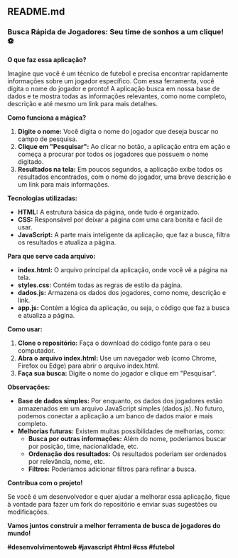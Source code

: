 
## **README.md**

### **Busca Rápida de Jogadores: Seu time de sonhos a um clique!** ⚽️

**O que faz essa aplicação?**

Imagine que você é um técnico de futebol e precisa encontrar rapidamente informações sobre um jogador específico. Com essa ferramenta, você digita o nome do jogador e pronto! A aplicação busca em nossa base de dados e te mostra todas as informações relevantes, como nome completo, descrição e até mesmo um link para mais detalhes.

**Como funciona a mágica?**

1. **Digite o nome:** Você digita o nome do jogador que deseja buscar no campo de pesquisa.
2. **Clique em "Pesquisar":** Ao clicar no botão, a aplicação entra em ação e começa a procurar por todos os jogadores que possuem o nome digitado.
3. **Resultados na tela:** Em poucos segundos, a aplicação exibe todos os resultados encontrados, com o nome do jogador, uma breve descrição e um link para mais informações.

**Tecnologias utilizadas:**

* **HTML:** A estrutura básica da página, onde tudo é organizado.
* **CSS:** Responsável por deixar a página com uma cara bonita e fácil de usar.
* **JavaScript:** A parte mais inteligente da aplicação, que faz a busca, filtra os resultados e atualiza a página.

**Para que serve cada arquivo:**

* **index.html:** O arquivo principal da aplicação, onde você vê a página na tela.
* **styles.css:** Contém todas as regras de estilo da página.
* **dados.js:** Armazena os dados dos jogadores, como nome, descrição e link.
* **app.js:** Contém a lógica da aplicação, ou seja, o código que faz a busca e atualiza a página.

**Como usar:**

1. **Clone o repositório:** Faça o download do código fonte para o seu computador.
2. **Abra o arquivo index.html:** Use um navegador web (como Chrome, Firefox ou Edge) para abrir o arquivo index.html.
3. **Faça sua busca:** Digite o nome do jogador e clique em "Pesquisar".

**Observações:**

* **Base de dados simples:** Por enquanto, os dados dos jogadores estão armazenados em um arquivo JavaScript simples (dados.js). No futuro, podemos conectar a aplicação a um banco de dados maior e mais completo.
* **Melhorias futuras:** Existem muitas possibilidades de melhorias, como:
    * **Busca por outras informações:** Além do nome, poderíamos buscar por posição, time, nacionalidade, etc.
    * **Ordenação dos resultados:** Os resultados poderiam ser ordenados por relevância, nome, etc.
    * **Filtros:** Poderíamos adicionar filtros para refinar a busca.

**Contribua com o projeto!**

Se você é um desenvolvedor e quer ajudar a melhorar essa aplicação, fique à vontade para fazer um fork do repositório e enviar suas sugestões ou modificações.

**Vamos juntos construir a melhor ferramenta de busca de jogadores do mundo!** 

**#desenvolvimentoweb #javascript #html #css #futebol**
